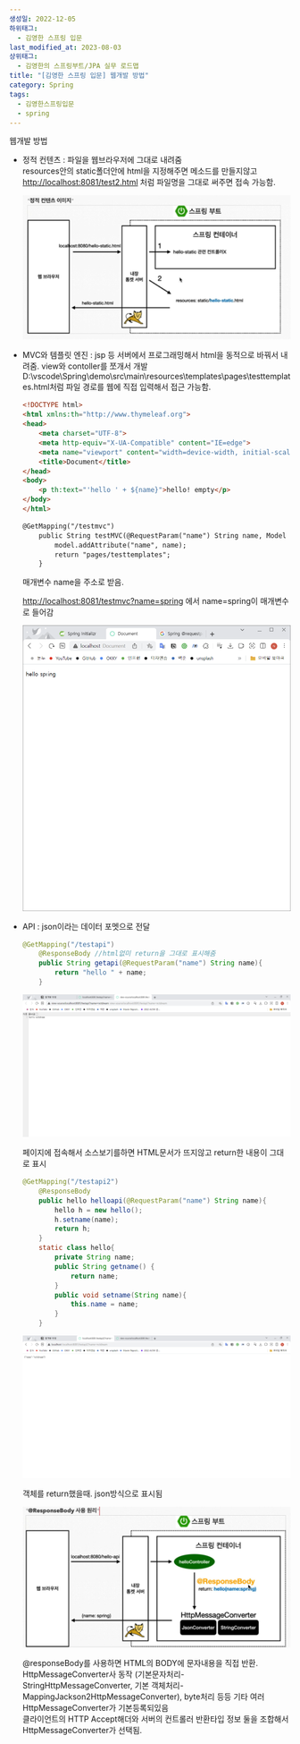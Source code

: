 ```yaml
---
생성일: 2022-12-05
하위태그:
  - 김영한 스프링 입문
last_modified_at: 2023-08-03
상위태그:
  - 김영한의 스프링부트/JPA 실무 로드맵
title: "[김영한 스프링 입문] 웹개발 방법"
category: Spring
tags:
  - 김영한스프링입문
  - spring
---
```

웹개발 방법

- 정적 컨텐츠 : 파일을 웹브라우저에 그대로 내려줌  
    resources안의 static폴더안에 html을 지정해주면 메소드를 만들지않고  
    [http://localhost:8081/test2.html](http://localhost:8081/test2.html) 처럼 파일명을 그대로 써주면 접속 가능함.
    
    ![image](/assets/images/김영한스프링입문/IMG-20240908175450.png)
    
- MVC와 템플릿 엔진 : jsp 등 서버에서 프로그래밍해서 html을 동적으로 바꿔서 내려줌. view와 contoller를 쪼개서 개발  
    D:\vscode\Spring\demo\src\main\resources\templates\pages\testtemplates.html처럼 파일 경로를 웹에 직접 입력해서 접근 가능함.  
    
    ```html
    <!DOCTYPE html>
    <html xmlns:th="http://www.thymeleaf.org">
    <head>
        <meta charset="UTF-8">
        <meta http-equiv="X-UA-Compatible" content="IE=edge">
        <meta name="viewport" content="width=device-width, initial-scale=1.0">
        <title>Document</title>
    </head>
    <body>
        <p th:text="'hello ' + ${name}">hello! empty</p>
    </body>
    </html>
    ```
    
    ```html
    @GetMapping("/testmvc")
        public String testMVC(@RequestParam("name") String name, Model model){
            model.addAttribute("name", name);
            return "pages/testtemplates";
        }
    ```
    
    매개변수 name을 주소로 받음.  
      
    [http://localhost:8081/testmvc?name=spring](http://localhost:8081/testmvc?name=spring) 에서 name=spring이 매개변수로 들어감
    
    ![image](/assets/images/김영한스프링입문/IMG-20240908175450-1.png)
    
- API : json이라는 데이터 포멧으로 전달
    
    ```java
    @GetMapping("/testapi")
        @ResponseBody //html없미 return을 그대로 표시해줌
        public String getapi(@RequestParam("name") String name){
            return "hello " + name;
        }
    ```
    
    ![image](/assets/images/김영한스프링입문/IMG-20240908175450-2.png)
    
    페이지에 접속해서 소스보기를하면 HTML문서가 뜨지않고 return한 내용이 그대로 표시
    
    ```java
    @GetMapping("/testapi2")
        @ResponseBody
        public hello helloapi(@RequestParam("name") String name){
            hello h = new hello();
            h.setname(name);
            return h;
        }
        static class hello{
            private String name;
            public String getname() {
                return name;
            }
            public void setname(String name){
                this.name = name;
            }
        }
    ```
    
    ![image](/assets/images/김영한스프링입문/IMG-20240908175450-3.png)
    
    객체를 return했을때. json방식으로 표시됨
    
    ![image](/assets/images/mvc1/IMG-20240909121230-1.png)
    
    @responseBody를 사용하면 HTML의 BODY에 문자내용을 직접 반환. HttpMessageConverter사 동작 (기본문자처리-StringHttpMessageConverter, 기본 객체처리-MappingJackson2HttpMessageConverter), byte처리 등등 기타 여러 HttpMessageConverter가 기본등록되있음  
    클라이언트의 HTTP Accept해더와 서버의 컨트롤러 반환타입 정보 둘을 조합해서 HttpMessageConverter가 선택됨.